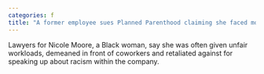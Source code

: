 ```yaml
---
categories: f
title: "A former employee sues Planned Parenthood claiming she faced months of racism"
---
```

Lawyers for Nicole Moore, a Black woman, say she was often given unfair workloads, demeaned in front of coworkers and retaliated against for speaking up about racism within the company.